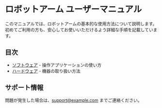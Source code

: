 # ロボットアーム ユーザーマニュアル

このマニュアルでは、ロボットアームの基本的な使用方法について説明します。
初めてご利用の方も、安心してお使いいただけるよう詳細な手順を記載しています。

## 目次
- [ソフトウェア](./software.md) - 操作アプリケーションの使い方
- [ハードウェア](./hardware.md) - 機器の取り扱い方法

## サポート情報
問題が発生した場合は、support@example.com までご連絡ください。